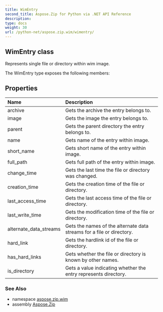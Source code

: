 ```yaml
---
title: WimEntry
second_title: Aspose.Zip for Python via .NET API Reference
description: 
type: docs
weight: 30
url: /python-net/aspose.zip.wim/wimentry/
---
```


## WimEntry class

Represents single file or directory within wim image.

The WimEntry type exposes the following members:
## Properties
| Name | Description |
| :- | :- |
|archive|Gets the archive the entry belongs to.|
|image|Gets the image the entry belongs to.|
|parent|Gets the parent directory the entry belongs to.|
|name|Gets name of the entry within image.|
|short_name|Gets short name of the entry within image.|
|full_path|Gets full path of the entry within image.|
|change_time|Gets the last time the file or directory was changed.|
|creation_time|Gets the creation time of the file or directory.|
|last_access_time|Gets the last access time of the file or directory.|
|last_write_time|Gets the modification time of the file or directory.|
|alternate_data_streams|Gets the names of the alternate data streams for a file or directory.|
|hard_link|Gets the hardlink id of the file or directory.|
|has_hard_links|Gets whether the file or directory is known by other names.|
|is_directory|Gets a value indicating whether the entry represents directory.|

### See Also

* namespace [aspose.zip.wim](/zip/python-net/aspose.zip.wim/)
* assembly [Aspose.Zip](/zip/python-net/)

